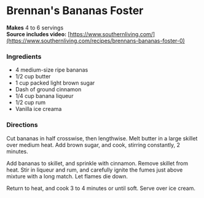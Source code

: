 #  Brennan's Bananas Foster

**Makes** 4 to 6 servings  
**Source includes video:** [https://www.southernliving.com/](https://www.southernliving.com/recipes/brennans-bananas-foster-0)

###  Ingredients

  - 4 medium-size ripe bananas
  - 1/2 cup butter
  - 1 cup packed light brown sugar
  - Dash of ground cinnamon
  - 1/4 cup banana liqueur
  - 1/2 cup rum
  - Vanilla ice creama

###  Directions

Cut bananas in half crosswise, then lengthwise. Melt butter in a large skillet over medium heat. Add brown sugar, and cook, stirring constantly, 2 minutes.  

Add bananas to skillet, and sprinkle with cinnamon. Remove skillet from heat. Stir in liqueur and rum, and carefully ignite the fumes just above mixture with a long match. Let flames die down.  

Return to heat, and cook 3 to 4 minutes or until soft. Serve over ice cream.  
